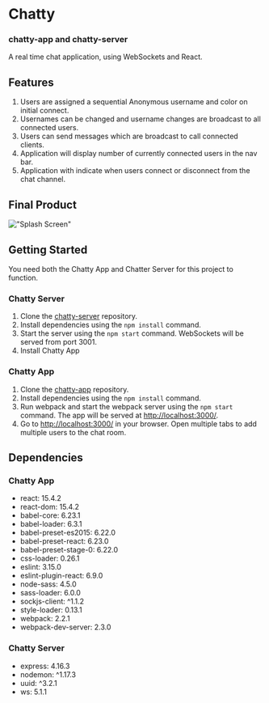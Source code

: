 # Chatty
### chatty-app and chatty-server

A real time chat application, using WebSockets and React.

## Features

1. Users are assigned a sequential Anonymous username and color on initial connect.
2. Usernames can be changed and username changes are broadcast to all connected users.
3. Users can send messages which are broadcast to call connected clients.
4. Application will display number of currently connected users in the nav bar.
5. Application with indicate when users connect or disconnect from the chat channel.

## Final Product
!["Splash Screen"](https://github.com/thelornenelson/altmaps/blob/master/docs/main-splash.png)

## Getting Started

You need both the Chatty App and Chatter Server for this project to function.

### Chatty Server
1. Clone the [chatty-server](https://github.com/thelornenelson/chatty-server) repository.
2. Install dependencies using the `npm install` command.
3. Start the server using the `npm start` command. WebSockets will be served from port 3001.
4. Install Chatty App

### Chatty App
1. Clone the [chatty-app](https://github.com/thelornenelson/chatty-app) repository.
2. Install dependencies using the `npm install` command.
3. Run webpack and start the webpack server using the `npm start` command. The app will be served at <http://localhost:3000/>.
4. Go to <http://localhost:3000/> in your browser. Open multiple tabs to add multiple users to the chat room.

## Dependencies

### Chatty App

- react: 15.4.2
- react-dom: 15.4.2
- babel-core: 6.23.1
- babel-loader: 6.3.1
- babel-preset-es2015: 6.22.0
- babel-preset-react: 6.23.0
- babel-preset-stage-0: 6.22.0
- css-loader: 0.26.1
- eslint: 3.15.0
- eslint-plugin-react: 6.9.0
- node-sass: 4.5.0
- sass-loader: 6.0.0
- sockjs-client: ^1.1.2
- style-loader: 0.13.1
- webpack: 2.2.1
- webpack-dev-server: 2.3.0

### Chatty Server

- express: 4.16.3
- nodemon: ^1.17.3
- uuid: ^3.2.1
- ws: 5.1.1
